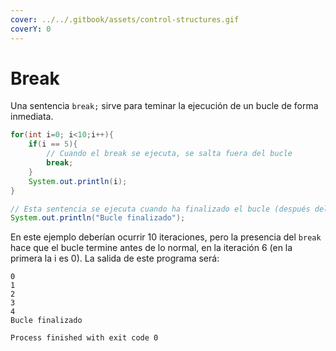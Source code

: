 ```yaml
---
cover: ../../.gitbook/assets/control-structures.gif
coverY: 0
---
```


# Break

Una sentencia `break;` sirve para teminar la ejecución de un bucle de forma inmediata.&#x20;

```java
for(int i=0; i<10;i++){
    if(i == 5){
        // Cuando el break se ejecuta, se salta fuera del bucle
        break;
    }
    System.out.println(i);
}

// Esta sentencia se ejecuta cuando ha finalizado el bucle (después del break)
System.out.println("Bucle finalizado");
```

En este ejemplo deberían ocurrir 10 iteraciones, pero la presencia del `break` hace que el bucle termine antes de lo normal, en la iteración 6 (en la primera la i es 0). La salida de este programa será:

```
0
1
2
3
4
Bucle finalizado

Process finished with exit code 0
```
